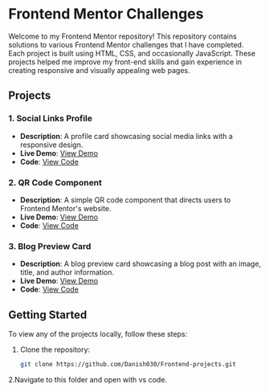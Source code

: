 # Frontend Mentor Challenges

Welcome to my Frontend Mentor repository! This repository contains solutions to various Frontend Mentor challenges that I have completed. Each project is built using HTML, CSS, and occasionally JavaScript. These projects helped me improve my front-end skills and gain experience in creating responsive and visually appealing web pages.

## Projects

### 1. Social Links Profile
- **Description**: A profile card showcasing social media links with a responsive design.
- **Live Demo**: [View Demo](https://your-live-demo-url.com/social-links-profile)
- **Code**: [View Code](https://danish030.github.io/Frontend-projects/social-links-profile-main/index.html)

### 2. QR Code Component
- **Description**: A simple QR code component that directs users to Frontend Mentor's website.
- **Live Demo**: [View Demo](https://your-live-demo-url.com/qr-code-component/index.html)
- **Code**: [View Code](https://github.com/your-username/frontend-mentor/tree/main/qr-code-component)

### 3. Blog Preview Card
- **Description**: A blog preview card showcasing a blog post with an image, title, and author information.
- **Live Demo**: [View Demo](https://your-live-demo-url.com/blog-preview-card/index.html)
- **Code**: [View Code](https://github.com/your-username/frontend-mentor/tree/main/blog-preview-card)

## Getting Started

To view any of the projects locally, follow these steps:

1. Clone the repository:
   ```bash
   git clone https://github.com/Danish030/Frontend-projects.git
2.Navigate to this folder and open with vs code.
